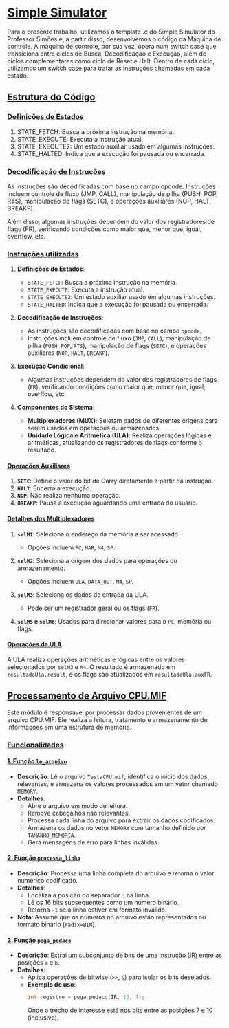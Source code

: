 # [Simple Simulator](#simple-simulator)
Para o presente trabalho, utilizamos o template .c do Simple Simulator do Professor Simões e, a partir disso, desenvolvemos o código da Máquina de controle. 
A máquina de controle, por sua vez, opera num switch case que transiciona entre ciclos de Busca, Decodificação e Execução, além de ciclos complementares como ciclo de Reset e Halt. 
Dentro de cada ciclo, utilizamos um switch case para tratar as instruções chamadas em cada estado. 

## [Estrutura do Código](#estrutura-do-código)

### [Definições de Estados](#definições-de-estados)

1. STATE_FETCH: Busca a próxima instrução na memória.
2. STATE_EXECUTE: Executa a instrução atual.
3. STATE_EXECUTE2: Um estado auxiliar usado em algumas instruções.
4. STATE_HALTED: Indica que a execução foi pausada ou encerrada.

### [Decodificação de Instruções](#decodificação-de-instruções)
As instruções são decodificadas com base no campo opcode.
Instruções incluem controle de fluxo (JMP, CALL), manipulação de pilha (PUSH, POP, RTS), manipulação de flags (SETC), e operações auxiliares (NOP, HALT, BREAKP).

Além disso, algumas instruções dependem do valor dos registradores de flags (FR), verificando condições como maior que, menor que, igual, overflow, etc.

### [Instruções utilizadas](#instruções-utilizadas)

1. **Definições de Estados**:
   - `STATE_FETCH`: Busca a próxima instrução na memória.
   - `STATE_EXECUTE`: Executa a instrução atual.
   - `STATE_EXECUTE2`: Um estado auxiliar usado em algumas instruções.
   - `STATE_HALTED`: Indica que a execução foi pausada ou encerrada.

2. **Decodificação de Instruções**:
   - As instruções são decodificadas com base no campo `opcode`.
   - Instruções incluem controle de fluxo (`JMP`, `CALL`), manipulação de pilha (`PUSH`, `POP`, `RTS`), manipulação de flags (`SETC`), e operações auxiliares (`NOP`, `HALT`, `BREAKP`).

3. **Execução Condicional**:
   - Algumas instruções dependem do valor dos registradores de flags (`FR`), verificando condições como maior que, menor que, igual, overflow, etc.

4. **Componentes do Sistema**:
   - **Multiplexadores (MUX)**: Seletam dados de diferentes origens para serem usados em operações ou armazenados.
   - **Unidade Lógica e Aritmética (ULA)**: Realiza operações lógicas e aritméticas, atualizando os registradores de flags conforme o resultado.

#### [Operações Auxiliares](#operações-auxiliares)
1. **`SETC`**: Define o valor do bit de Carry diretamente a partir da instrução.
2. **`HALT`**: Encerra a execução.
3. **`NOP`**: Não realiza nenhuma operação.
4. **`BREAKP`**: Pausa a execução aguardando uma entrada do usuário.

#### [Detalhes dos Multiplexadores](#detalhes-dos-multiplexadores)
1. **`selM1`**: Seleciona o endereço da memória a ser acessado.
   - Opções incluem `PC`, `MAR`, `M4`, `SP`.

2. **`selM2`**: Seleciona a origem dos dados para operações ou armazenamento.
   - Opções incluem `ULA`, `DATA_OUT`, `M4`, `SP`.

3. **`selM3`**: Seleciona os dados de entrada da ULA.
   - Pode ser um registrador geral ou os flags (`FR`).

4. **`selM5` e `selM6`**: Usados para direcionar valores para o `PC`, memória ou flags.

#### [Operações da ULA](#operações-da-ula)
A ULA realiza operações aritméticas e lógicas entre os valores selecionados por `selM3` e `M4`. O resultado é armazenado em `resultadoUla.result`, e os flags são atualizados em `resultadoUla.auxFR`.

## [Processamento de Arquivo CPU.MIF](#processamento-de-arquivo-cpu-mif)
Este módulo é responsável por processar dados provenientes de um arquivo CPU.MIF. Ele realiza a leitura, tratamento e armazenamento de informações em uma estrutura de memória. 

### [Funcionalidades](#funcionalidades)
#### [1. Função `le_arquivo`](#1-função-le_arquivo)
- **Descrição**:
  Lê o arquivo `TestaCPU.mif`, identifica o início dos dados relevantes, e armazena os valores processados em um vetor chamado `MEMORY`.
- **Detalhes**:
  - Abre o arquivo em modo de leitura.
  - Remove cabeçalhos não relevantes.
  - Processa cada linha do arquivo para extrair os dados codificados.
  - Armazena os dados no vetor `MEMORY` com tamanho definido por `TAMANHO_MEMORIA`.
  - Gera mensagens de erro para linhas inválidas.

#### [2. Função `processa_linha`](#2-função-processa_linha)
- **Descrição**:
  Processa uma linha completa do arquivo e retorna o valor numérico codificado.
- **Detalhes**:
  - Localiza a posição do separador `:` na linha.
  - Lê os 16 bits subsequentes como um número binário.
  - Retorna `-1` se a linha estiver em formato inválido.
- **Nota**:
  Assume que os números no arquivo estão representados no formato binário (`radix=BIN`).


#### [3. Função `pega_pedaco`](#3-função-pega_pedaco)
- **Descrição**:
  Extrai um subconjunto de bits de uma instrução (IR) entre as posições `a` e `b`.
- **Detalhes**:
  - Aplica operações de bitwise (`>>`, `&`) para isolar os bits desejados.
  - **Exemplo de uso**:
    ```c
    int registro = pega_pedaco(IR, 10, 7);
    ```
    Onde o trecho de interesse está nos bits entre as posições 7 e 10 (inclusive).
